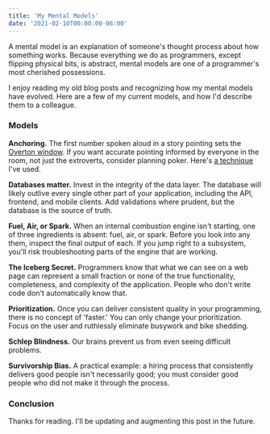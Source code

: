 ```yaml
---
title: 'My Mental Models'
date: '2021-02-10T00:00:00-06:00'
---
```


A mental model is an explanation of someone's thought process about how
something works. Because everything we do as programmers, except flipping
physical bits, is abstract, mental models are one of a programmer's most
cherished possessions.

I enjoy reading my old blog posts and recognizing how my mental models have
evolved. Here are a few of my current models, and how I'd describe them to a
colleague.

### Models

**Anchoring.** The first number spoken aloud in a story pointing sets the
[Overton window](https://en.wikipedia.org/wiki/Overton_window). If you want
accurate pointing informed by everyone in the room, not just the extroverts,
consider planning poker. Here's [a
technique](https://hashrocket.com/blog/posts/planning-poker-speed-mode) I've
used.

**Databases matter.** Invest in the integrity of the data layer. The database
will likely outlive every single other part of your application, including the
API, frontend, and mobile clients. Add validations where prudent, but the
database is the source of truth.

**Fuel, Air, or Spark.** When an internal combustion engine isn't starting, one
of three ingredients is absent: fuel, air, or spark. Before you look into any
them, inspect the final output of each. If you jump right to a subsystem,
you'll risk troubleshooting parts of the engine that are working.

**The Iceberg Secret.** Programmers know that what we can see on a web page can
represent a small fraction or none of the true functionality, completeness, and
complexity of the application. People who don't write code don't automatically
know that.

**Prioritization.** Once you can deliver consistent quality in your
programming, there is no concept of 'faster.' You can only change your
prioritization. Focus on the user and ruthlessly eliminate busywork and bike
shedding.

**Schlep Blindness.** Our brains prevent us from even seeing difficult
problems.

**Survivorship Bias.** A practical example: a hiring process that consistently
delivers good people isn't necessarily good; you must consider good people who
did not make it through the process.

### Conclusion

Thanks for reading. I'll be updating and augmenting this post in the future.

<!-- TODO -->
<!-- -->
<!-- **Avoid Hasty Abstractions.** -->
<!-- **Belt and suspenders** -->
<!-- **Conway's Law.** -->
<!-- **Databases matter** -->
<!-- **Defensive Programming.** -->
<!-- **Delay making decisions.** -->
<!-- **Demorgan's Law** -->
<!-- **Feature flags should enable the feature and have meaning.** -->
<!-- **Occam's Razor.** -->
<!-- **Robustness principle.** -->
<!-- **Schelp Blindness.** -->
<!-- **Security only exists on the API** -->
